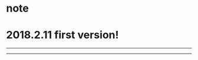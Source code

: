 # note
# 2018.2.11 first version!
----------------------------------------













---------------------------------------
